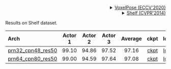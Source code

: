 <!-- [ALGORITHM] -->

<details>
<summary align="right"><a href="https://www.ecva.net/papers/eccv_2020/papers_ECCV/papers/123460188.pdf">VoxelPose (ECCV'2020)</a></summary>

```bibtex
@inproceedings{tumultipose,
  title={VoxelPose: Towards Multi-Camera 3D Human Pose Estimation in Wild Environment},
  author={Tu, Hanyue and Wang, Chunyu and Zeng, Wenjun},
  booktitle={ECCV},
  year={2020}
}
```

</details>

<!-- [DATASET] -->

<details>
<summary align="right"><a href="http://campar.in.tum.de/pub/belagiannis2014cvpr/belagiannis2014cvpr.pdf">Shelf (CVPR'2014)</a></summary>

```bibtex
@inproceedings {belagian14multi,
    title = {{3D} Pictorial Structures for Multiple Human Pose Estimation},
    author = {Belagiannis, Vasileios and Amin, Sikandar and Andriluka, Mykhaylo and Schiele, Bernt and Navab
    Nassir and Ilic, Slobo
    booktitle = {IEEE Computer Society Conference on Computer Vision and Pattern Recognition (CVPR)},
    year = {2014},
    month = {June},
    organization={IEEE}
}
```

</details>

Results on Shelf dataset.

| Arch | Actor 1 | Actor 2 | Actor 3 | Average| ckpt | log |
| :--- | :---: | :---: | :---: | :---: | :---: | :---: |
| [prn32_cpn48_res50](/configs/body/3d_kpt_mview_rgb_img/voxelpose/shelf/voxelpose_prn32x32x32_cpn48x48x12_shelf_cam5.py) | 99.10 | 94.86 | 97.52 | 97.16| [ckpt](https://download.openmmlab.com/mmpose/body3d/voxelpose/voxelpose_prn32x32x32_cpn48x48x12_shelf_cam5-24721ec7_20220323.pth) | [log](https://download.openmmlab.com/mmpose/body3d/voxelpose/voxelpose_prn32x32x32_cpn48x48x12_shelf_cam5.log.json) |
| [prn64_cpn80_res50](/configs/body/3d_kpt_mview_rgb_img/voxelpose/shelf/voxelpose_prn64x64x64_cpn80x80x20_shelf_cam5.py) | 99.00 | 94.59 | 97.64 | 97.08| [ckpt](https://download.openmmlab.com/mmpose/body3d/voxelpose/voxelpose_prn64x64x64_cpn80x80x20_shelf_cam5-f406fefe_20220323.pth) | [log](https://download.openmmlab.com/mmpose/body3d/voxelpose_prn64x64x64_cpn80x80x20_shelf_cam5.log.json) |
